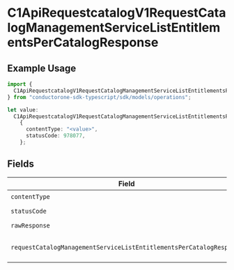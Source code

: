 # C1ApiRequestcatalogV1RequestCatalogManagementServiceListEntitlementsPerCatalogResponse

## Example Usage

```typescript
import {
  C1ApiRequestcatalogV1RequestCatalogManagementServiceListEntitlementsPerCatalogResponse,
} from "conductorone-sdk-typescript/sdk/models/operations";

let value:
  C1ApiRequestcatalogV1RequestCatalogManagementServiceListEntitlementsPerCatalogResponse =
    {
      contentType: "<value>",
      statusCode: 978077,
    };
```

## Fields

| Field                                                                                                                                                                       | Type                                                                                                                                                                        | Required                                                                                                                                                                    | Description                                                                                                                                                                 |
| --------------------------------------------------------------------------------------------------------------------------------------------------------------------------- | --------------------------------------------------------------------------------------------------------------------------------------------------------------------------- | --------------------------------------------------------------------------------------------------------------------------------------------------------------------------- | --------------------------------------------------------------------------------------------------------------------------------------------------------------------------- |
| `contentType`                                                                                                                                                               | *string*                                                                                                                                                                    | :heavy_check_mark:                                                                                                                                                          | HTTP response content type for this operation                                                                                                                               |
| `statusCode`                                                                                                                                                                | *number*                                                                                                                                                                    | :heavy_check_mark:                                                                                                                                                          | HTTP response status code for this operation                                                                                                                                |
| `rawResponse`                                                                                                                                                               | [Response](https://developer.mozilla.org/en-US/docs/Web/API/Response)                                                                                                       | :heavy_check_mark:                                                                                                                                                          | Raw HTTP response; suitable for custom response parsing                                                                                                                     |
| `requestCatalogManagementServiceListEntitlementsPerCatalogResponse`                                                                                                         | [shared.RequestCatalogManagementServiceListEntitlementsPerCatalogResponse](../../../sdk/models/shared/requestcatalogmanagementservicelistentitlementspercatalogresponse.md) | :heavy_minus_sign:                                                                                                                                                          | The RequestCatalogManagementServiceListEntitlementsPerCatalogResponse message contains a list of results and a nextPageToken if applicable.                                 |